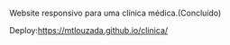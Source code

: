 Website responsivo para uma clínica médica.(Concluído)

Deploy:https://mtlouzada.github.io/clinica/
